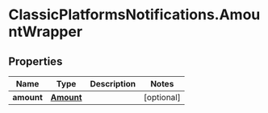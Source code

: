 # ClassicPlatformsNotifications.AmountWrapper

## Properties

Name | Type | Description | Notes
------------ | ------------- | ------------- | -------------
**amount** | [**Amount**](Amount.md) |  | [optional] 


